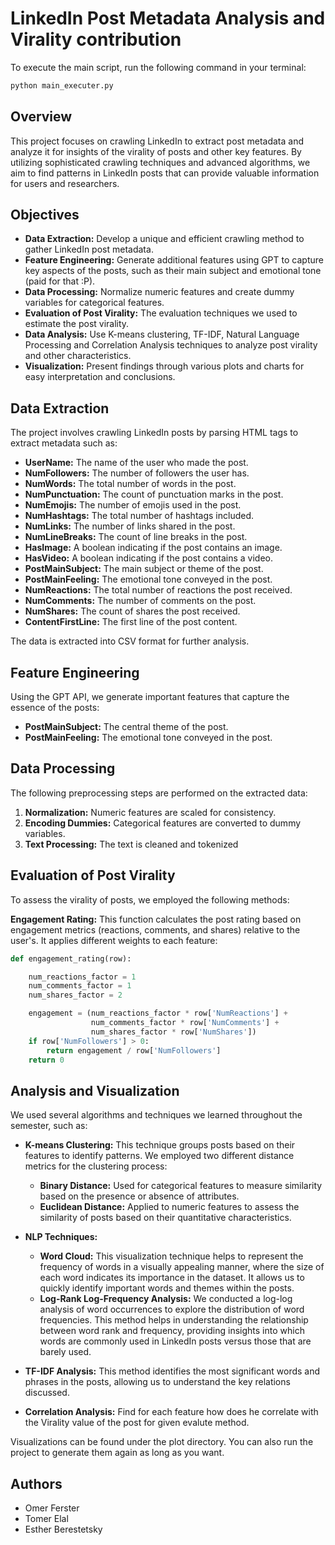 # LinkedIn Post Metadata Analysis and Virality contribution

To execute the main script, run the following command in your terminal:

```bash
python main_executer.py
```
## Overview

This project focuses on crawling LinkedIn to extract post metadata and analyze it for insights of the virality of posts and other key features. 
By utilizing sophisticated crawling techniques and advanced algorithms, we aim to find patterns in LinkedIn posts that can provide valuable information for users and researchers.

## Objectives

- **Data Extraction:** Develop a unique and efficient crawling method to gather LinkedIn post metadata.
- **Feature Engineering:** Generate additional features using GPT to capture key aspects of the posts, such as their main subject and emotional tone (paid for that :P).
- **Data Processing:** Normalize numeric features and create dummy variables for categorical features.
- **Evaluation of Post Virality:** The evaluation techniques we used to estimate the post virality.
- **Data Analysis:** Use K-means clustering, TF-IDF, Natural Language Processing and Correlation Analysis techniques to analyze post virality and other characteristics.
- **Visualization:** Present findings through various plots and charts for easy interpretation and conclusions.


## Data Extraction

The project involves crawling LinkedIn posts by parsing HTML tags to extract metadata such as:
- **UserName:** The name of the user who made the post.
- **NumFollowers:** The number of followers the user has.
- **NumWords:** The total number of words in the post.
- **NumPunctuation:** The count of punctuation marks in the post.
- **NumEmojis:** The number of emojis used in the post.
- **NumHashtags:** The total number of hashtags included.
- **NumLinks:** The number of links shared in the post.
- **NumLineBreaks:** The count of line breaks in the post.
- **HasImage:** A boolean indicating if the post contains an image.
- **HasVideo:** A boolean indicating if the post contains a video.
- **PostMainSubject:** The main subject or theme of the post.
- **PostMainFeeling:** The emotional tone conveyed in the post.
- **NumReactions:** The total number of reactions the post received.
- **NumComments:** The number of comments on the post.
- **NumShares:** The count of shares the post received.
- **ContentFirstLine:** The first line of the post content.


The data is extracted into CSV format for further analysis.

## Feature Engineering

Using the GPT API, we generate important features that capture the essence of the posts:
- **PostMainSubject:** The central theme of the post.
- **PostMainFeeling:** The emotional tone conveyed in the post.

## Data Processing

The following preprocessing steps are performed on the extracted data:
1. **Normalization:** Numeric features are scaled for consistency.
2. **Encoding Dummies:** Categorical features are converted to dummy variables.
3. **Text Processing:** The text is cleaned and tokenized

## Evaluation of Post Virality

To assess the virality of posts, we employed the following methods:

**Engagement Rating:** This function calculates the post rating based on engagement metrics (reactions, comments, and shares) relative to the user's. It applies different weights to each feature:
   ```python
   def engagement_rating(row):
   
       num_reactions_factor = 1
       num_comments_factor = 1
       num_shares_factor = 2

       engagement = (num_reactions_factor * row['NumReactions'] +
                     num_comments_factor * row['NumComments'] +
                     num_shares_factor * row['NumShares'])
       if row['NumFollowers'] > 0:
           return engagement / row['NumFollowers']
       return 0
   ```

## Analysis and Visualization

We used several algorithms and techniques we learned throughout the semester, such as:
- **K-means Clustering:** This technique groups posts based on their features to identify patterns. We employed two different distance metrics for the clustering process:
  - **Binary Distance:** Used for categorical features to measure similarity based on the presence or absence of attributes.
  - **Euclidean Distance:** Applied to numeric features to assess the similarity of posts based on their quantitative characteristics.


- **NLP Techniques:**
  - **Word Cloud:** This visualization technique helps to represent the frequency of words in a visually appealing manner, where the size of each word indicates its importance in the dataset. It allows us to quickly identify important words and themes within the posts.
  - **Log-Rank Log-Frequency Analysis:** We conducted a log-log analysis of word occurrences to explore the distribution of word frequencies. This method helps in understanding the relationship between word rank and frequency, providing insights into which words are commonly used in LinkedIn posts versus those that are barely used.
  

- **TF-IDF Analysis:** This method identifies the most significant words and phrases in the posts, allowing us to understand the key relations discussed.


- **Correlation Analysis:** Find for each feature how does he correlate with the Virality value of the post for given evalute method.




Visualizations can be found under the plot directory.
You can also run the project to generate them again as long as you want.

## Authors

- Omer Ferster
- Tomer Elal
- Esther Berestetsky